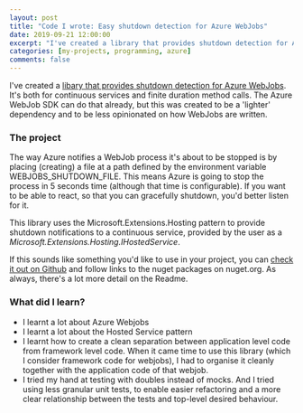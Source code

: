 ```yaml
---
layout: post
title: "Code I wrote: Easy shutdown detection for Azure WebJobs"
date: 2019-09-21 12:00:00
excerpt: "I've created a library that provides shutdown detection for Azure WebJobs. It's both for continuous services and finite duration method calls. The Azure WebJob SDK can do that already, but this was created to be a 'lighter' dependency and to be less opinionated on how WebJobs are written."
categories: [my-projects, programming, azure]
comments: false
---
```


I've created a <a href="https://github.com/NathanLBCooper/azure-webjob-host" target="_blank">libary that provides shutdown detection for Azure WebJobs</a>. It's both for continuous services and finite duration method calls. The Azure WebJob SDK can do that already, but this was created to be a 'lighter' dependency and to be less opinionated on how WebJobs are written.

### The project

The way Azure notifies a WebJob process it's about to be stopped is by placing (creating) a file at a path defined by the environment variable WEBJOBS_SHUTDOWN_FILE. This means Azure is going to stop the process in 5 seconds time (although that time is configurable). If you want to be able to react, so that you can gracefully shutdown, you'd better listen for it.

This library uses the Microsoft.Extensions.Hosting pattern to provide shutdown notifications to a continuous service, provided by the user as a *Microsoft.Extensions.Hosting.IHostedService*.

If this sounds like something you'd like to use in your project, you can <a href="https://github.com/NathanLBCooper/azure-webjob-host" target="_blank">check it out on Github</a> and follow links to the nuget packages on nuget.org. As always, there's a lot more detail on the Readme.

### What did I learn?

- I learnt a lot about Azure Webjobs
- I learnt a lot about the Hosted Service pattern
- I learnt how to create a clean separation between application level code from framework level code. When it came time to use this library (which I consider framework code for webjobs), I had to organise it cleanly together with the application code of that webjob.
- I tried my hand at testing with doubles instead of mocks. And I tried using less granular unit tests, to enable easier refactoring and a more clear relationship between the tests and top-level desired behaviour.
